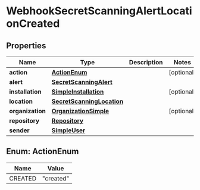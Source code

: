 

# WebhookSecretScanningAlertLocationCreated


## Properties

| Name | Type | Description | Notes |
|------------ | ------------- | ------------- | -------------|
|**action** | [**ActionEnum**](#ActionEnum) |  |  [optional] |
|**alert** | [**SecretScanningAlert**](SecretScanningAlert.md) |  |  |
|**installation** | [**SimpleInstallation**](SimpleInstallation.md) |  |  [optional] |
|**location** | [**SecretScanningLocation**](SecretScanningLocation.md) |  |  |
|**organization** | [**OrganizationSimple**](OrganizationSimple.md) |  |  [optional] |
|**repository** | [**Repository**](Repository.md) |  |  |
|**sender** | [**SimpleUser**](SimpleUser.md) |  |  |



## Enum: ActionEnum

| Name | Value |
|---- | -----|
| CREATED | &quot;created&quot; |



